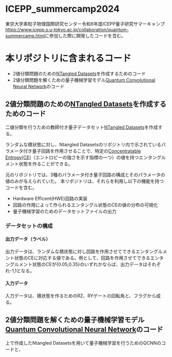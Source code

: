 # ICEPP_summercamp2024

東京大学素粒子物理国際研究センター令和6年度ICEPP量子研究サマーキャンプ<https://www.icepp.s.u-tokyo.ac.jp/collaboration/quantum-summercamp.html>に参加した際に開発したコードを含む。

# 本リポジトリに含まれるコード

* 2値分類問題のための[NTangled Datasets](https://github.com/LSchatzki/NTangled_Datasets?tab=readme-ov-file#ntangled-datasets)を作成するためのコード
* 2値分類問題を解くための量子機械学習モデル[Quantum Convolutional Neural Network](https://www.tensorflow.org/quantum/tutorials/qcnn?hl=ja)のコード

## 2値分類問題のための[NTangled Datasets](https://github.com/LSchatzki/NTangled_Datasets?tab=readme-ov-file#ntangled-datasets)を作成するためのコード

二値分類を行うための教師付き量子データセット[NTangled Datasets](https://github.com/LSchatzki/NTangled_Datasets?tab=readme-ov-file#ntangled-datasets)を作成する。

ランダムな積状態に対し、Ntangled Datasetsのリポジトリ内で示されているパラメータ付き量子回路を作用させることで、特定の[Concentratable Entropy(CE)](https://arxiv.org/abs/2104.06923)（エントロピーの強さを示す指標の一つ）の値を持つエンタングルメント状態を作ることができる。

元のリポジトリでは、3種のパラメータ付き量子回路の構成とそのパラメータの値のみが与えられていた。
本リポジトリは、それらを利用し以下の機能を持つコードを含む。

* Hardware Efficent(HWE)回路の実装
* 回路の作用によって作られるエンタングル状態のCEの値の分布の可視化
* 量子機械学習のためのデータセットファイルの出力

### データセットの構成

#### 出力データ（ラベル）

出力データは、ランダムな積状態に対し回路を作用させてできるエンタングルメント状態のCEに対応する値である。例として、回路を作用させてできるエンタングルメント状態のCEが{0.05,0.35}のいずれかならば、出力データはそれぞれ-1,1となる。

#### 入力データ
入力データは、積状態を作るためのRZ、RYゲートの回転角と、フラグから成る。


## 2値分類問題を解くための量子機械学習モデル[Quantum Convolutional Neural Network](https://www.tensorflow.org/quantum/tutorials/qcnn?hl=ja)のコード
上で作成したNtangled Datasetsを用いて量子機械学習を行うためのQCNNのコードと、